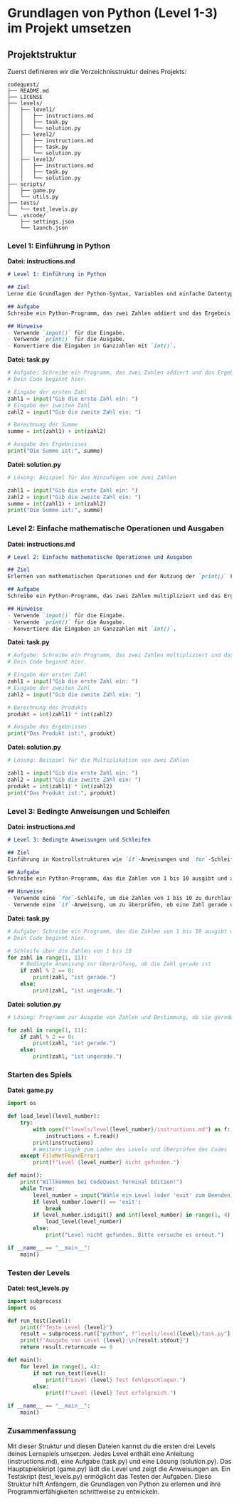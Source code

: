 # Grundlagen von Python (Level 1-3) im Projekt umsetzen

## Projektstruktur

Zuerst definieren wir die Verzeichnisstruktur deines Projekts:

```plaintext
codequest/
├── README.md
├── LICENSE
├── levels/
│   ├── level1/
│   │   ├── instructions.md
│   │   ├── task.py
│   │   └── solution.py
│   ├── level2/
│   │   ├── instructions.md
│   │   ├── task.py
│   │   └── solution.py
│   ├── level3/
│   │   ├── instructions.md
│   │   ├── task.py
│   │   └── solution.py
├── scripts/
│   ├── game.py
│   └── utils.py
├── tests/
│   └── test_levels.py
└── .vscode/
    ├── settings.json
    └── launch.json
```

### Level 1: Einführung in Python

**Datei: instructions.md**

```markdown
# Level 1: Einführung in Python

## Ziel
Lerne die Grundlagen der Python-Syntax, Variablen und einfache Datentypen.

## Aufgabe
Schreibe ein Python-Programm, das zwei Zahlen addiert und das Ergebnis ausgibt.

## Hinweise
- Verwende `input()` für die Eingabe.
- Verwende `print()` für die Ausgabe.
- Konvertiere die Eingaben in Ganzzahlen mit `int()`.
```

**Datei: task.py**

```python
# Aufgabe: Schreibe ein Programm, das zwei Zahlen addiert und das Ergebnis ausgibt.
# Dein Code beginnt hier.

# Eingabe der ersten Zahl
zahl1 = input("Gib die erste Zahl ein: ")
# Eingabe der zweiten Zahl
zahl2 = input("Gib die zweite Zahl ein: ")

# Berechnung der Summe
summe = int(zahl1) + int(zahl2)

# Ausgabe des Ergebnisses
print("Die Summe ist:", summe)
```

**Datei: solution.py**

```python
# Lösung: Beispiel für das Hinzufügen von zwei Zahlen

zahl1 = input("Gib die erste Zahl ein: ")
zahl2 = input("Gib die zweite Zahl ein: ")
summe = int(zahl1) + int(zahl2)
print("Die Summe ist:", summe)
```

### Level 2: Einfache mathematische Operationen und Ausgaben

**Datei: instructions.md**

```markdown
# Level 2: Einfache mathematische Operationen und Ausgaben

## Ziel
Erlernen von mathematischen Operationen und der Nutzung der `print()` Funktion.

## Aufgabe
Schreibe ein Python-Programm, das zwei Zahlen multipliziert und das Ergebnis ausgibt.

## Hinweise
- Verwende `input()` für die Eingabe.
- Verwende `print()` für die Ausgabe.
- Konvertiere die Eingaben in Ganzzahlen mit `int()`.
```

**Datei: task.py**

```python
# Aufgabe: Schreibe ein Programm, das zwei Zahlen multipliziert und das Ergebnis ausgibt.
# Dein Code beginnt hier.

# Eingabe der ersten Zahl
zahl1 = input("Gib die erste Zahl ein: ")
# Eingabe der zweiten Zahl
zahl2 = input("Gib die zweite Zahl ein: ")

# Berechnung des Produkts
produkt = int(zahl1) * int(zahl2)

# Ausgabe des Ergebnisses
print("Das Produkt ist:", produkt)
```

**Datei: solution.py**

```python
# Lösung: Beispiel für die Multiplikation von zwei Zahlen

zahl1 = input("Gib die erste Zahl ein: ")
zahl2 = input("Gib die zweite Zahl ein: ")
produkt = int(zahl1) * int(zahl2)
print("Das Produkt ist:", produkt)
```

### Level 3: Bedingte Anweisungen und Schleifen

**Datei: instructions.md**

```markdown
# Level 3: Bedingte Anweisungen und Schleifen

## Ziel
Einführung in Kontrollstrukturen wie `if`-Anweisungen und `for`-Schleifen.

## Aufgabe
Schreibe ein Python-Programm, das die Zahlen von 1 bis 10 ausgibt und anzeigt, ob jede Zahl gerade oder ungerade ist.

## Hinweise
- Verwende eine `for`-Schleife, um die Zahlen von 1 bis 10 zu durchlaufen.
- Verwende eine `if`-Anweisung, um zu überprüfen, ob eine Zahl gerade oder ungerade ist.
```

**Datei: task.py**

```python
# Aufgabe: Schreibe ein Programm, das die Zahlen von 1 bis 10 ausgibt und anzeigt, ob jede Zahl gerade oder ungerade ist.
# Dein Code beginnt hier.

# Schleife über die Zahlen von 1 bis 10
for zahl in range(1, 11):
    # Bedingte Anweisung zur Überprüfung, ob die Zahl gerade ist
    if zahl % 2 == 0:
        print(zahl, "ist gerade.")
    else:
        print(zahl, "ist ungerade.")
```

**Datei: solution.py**

```python
# Lösung: Programm zur Ausgabe von Zahlen und Bestimmung, ob sie gerade oder ungerade sind

for zahl in range(1, 11):
    if zahl % 2 == 0:
        print(zahl, "ist gerade.")
    else:
        print(zahl, "ist ungerade.")
```

### Starten des Spiels

**Datei: game.py**

```python
import os

def load_level(level_number):
    try:
        with open(f"levels/level{level_number}/instructions.md") as f:
            instructions = f.read()
        print(instructions)
        # Weitere Logik zum Laden des Levels und Überprüfen des Codes
    except FileNotFoundError:
        print(f"Level {level_number} nicht gefunden.")

def main():
    print("Willkommen bei CodeQuest Terminal Edition!")
    while True:
        level_number = input("Wähle ein Level (oder 'exit' zum Beenden): ")
        if level_number.lower() == 'exit':
            break
        if level_number.isdigit() and int(level_number) in range(1, 4):
            load_level(level_number)
        else:
            print("Level nicht gefunden. Bitte versuche es erneut.")

if __name__ == "__main__":
    main()
```

### Testen der Levels

**Datei: test_levels.py**

```python
import subprocess
import os

def run_test(level):
    print(f"Teste Level {level}")
    result = subprocess.run(["python", f"levels/level{level}/task.py"], capture_output=True, text=True)
    print(f"Ausgabe von Level {level}:\n{result.stdout}")
    return result.returncode == 0

def main():
    for level in range(1, 4):
        if not run_test(level):
            print(f"Level {level} Test fehlgeschlagen.")
        else:
            print(f"Level {level} Test erfolgreich.")

if __name__ == "__main__":
    main()
```

### Zusammenfassung

Mit dieser Struktur und diesen Dateien kannst du die ersten drei Levels deines Lernspiels umsetzen. Jedes Level enthält eine Anleitung (instructions.md), eine Aufgabe (task.py) und eine Lösung (solution.py). Das Hauptspielskript (game.py) lädt die Level und zeigt die Anweisungen an. Ein Testskript (test_levels.py) ermöglicht das Testen der Aufgaben. Diese Struktur hilft Anfängern, die Grundlagen von Python zu erlernen und ihre Programmierfähigkeiten schrittweise zu entwickeln.